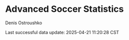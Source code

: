 # Advanced Soccer Statistics
Denis Ostroushko

<!-- gfm -->

Last successful data update: 2025-04-21 11:20:28 CST
